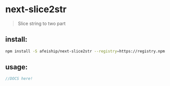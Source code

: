 # next-slice2str
> Slice string to two part

## install:
```bash
npm install -S afeiship/next-slice2str --registry=https://registry.npm.taobao.org
```

## usage:
```js
//DOCS here!
```
